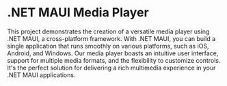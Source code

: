 # .NET MAUI Media Player

This project demonstrates the creation of a versatile media player using .NET MAUI, a cross-platform framework. With .NET MAUI, you can build a single application that runs smoothly on various platforms, such as iOS, Android, and Windows. Our media player boasts an intuitive user interface, support for multiple media formats, and the flexibility to customize controls. It's the perfect solution for delivering a rich multimedia experience in your .NET MAUI applications.
